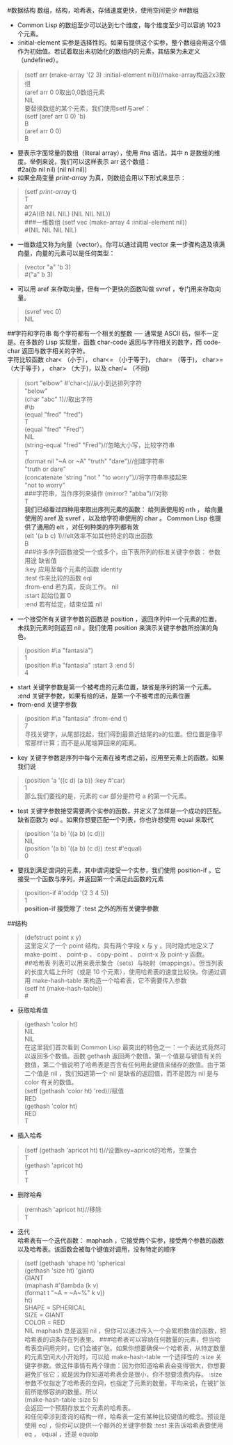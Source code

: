 #数据结构
数组，结构，哈希表，存储速度更快，使用空间更少
##数组
- Common Lisp 的数组至少可以达到七个维度，每个维度至少可以容纳 1023 个元素。  
- :initial-element 实参是选择性的。如果有提供这个实参，整个数组会用这个值作为初始值。若试着取出未初始化的数组内的元素，其结果为未定义（undefined）。
>(setf arr (make-array '(2 3) :initial-element nil))//make-array构造2x3数组  
>(aref arr 0 0取出0,0数组元素  
NIL  
要替换数组的某个元素，我们使用setf与aref：  
>(setf (aref arr 0 0) 'b)  
B  
>(aref arr 0 0)  
B  
- 要表示字面常量的数组（literal array），使用 #na 语法，其中 n 是数组的维度。举例来说，我们可以这样表示 arr 这个数组：  
\#2a((b nil nil) (nil nil nil))  
- 如果全局变量 *print-array* 为真，则数组会用以下形式来显示：
>(setf *print-array* t)  
T  
>arr  
\#2A((B NIL NIL) (NIL NIL NIL))  
###一维数组
>(setf vec (make-array 4 :initial-element nil))  
\#(NIL NIL NIL NIL)  
- 一维数组又称为向量（vector）。你可以通过调用 vector 来一步骤构造及填满向量，向量的元素可以是任何类型：  
>(vector "a" 'b 3)  
\#("a" b 3)  
- 可以用 aref 来存取向量，但有一个更快的函数叫做 svref ，专门用来存取向量。  
>(svref vec 0)  
NIL  

##字符和字符串
每个字符都有一个相关的整数 ── 通常是 ASCII 码，但不一定是。在多数的 Lisp 实现里，函数 char-code 返回与字符相关的数字，而 code-char 返回与数字相关的字符。  
字符比较函数 char< （小于）， char<= （小于等于)， char= （等于)， char>= （大于等于) ， char> （大于)，以及 char/= （不同)  
>(sort "elbow" #'char<)//从小到达排列字符  
"below"  
>(char "abc" 1)//取出字符  
\#\\b  
>(equal "fred" "fred")  
T  
>(equal "fred" "Fred")  
NIL  
>(string-equal "fred" "Fred")//忽略大小写，比较字符串  
T  
>(format nil "~A or ~A" "truth" "dare")//创建字符串  
"truth or dare"  
>(concatenate 'string "not " "to worry")//将字符串串接起来  
"not to worry"  
###字符串，当作序列来操作
>(mirror? "abba")//对称  
T  
**我们已经看过四种用来取出序列元素的函数： 给列表使用的 nth ， 给向量使用的 aref 及 svref ，以及给字符串使用的 char 。 Common Lisp 也提供了通用的 elt ，对任何种类的序列都有效**  
>(elt '(a b c) 1)//elt效率不如其他特定的取出函数  
B  
###许多序列函数接受一个或多个，由下表所列的标准关键字参数：
参数      用途                    缺省值  
:key      应用至每个元素的函数    identity  
:test     作来比较的函数          eql  
:from-end 若为真，反向工作。      nil  
:start    起始位置                0  
:end      若有给定，结束位置      nil  
- 一个接受所有关键字参数的函数是 position ，返回序列中一个元素的位置，未找到元素时则返回 nil 。我们使用 position 来演示关键字参数所扮演的角色。  
>(position #\a "fantasia")  
1  
>(position #\a "fantasia" :start 3 :end 5)  
4  
- start 关键字参数是第一个被考虑的元素位置，缺省是序列的第一个元素。 :end 关键字参数，如果有给的话，是第一个不被考虑的元素位置  
- from-end 关键字参数  
>(position #\a "fantasia" :from-end t)  
7  
寻找关键字，从尾部找起，我们得到最靠近结尾的a的位置。但位置是像平常那样计算；而不是从尾端算回来的距离。  
- key 关键字参数是序列中每个元素在被考虑之前，应用至元素上的函数。如果我们说  
>(position 'a '((c d) (a b)) :key #'car)  
1  
那么我们要找的是，元素的 car 部分是符号 a 的第一个元素。  
- test 关键字参数接受需要两个实参的函数，并定义了怎样是一个成功的匹配。缺省函数为 eql 。如果你想要匹配一个列表，你也许想使用 equal 来取代  
>(position '(a b) '((a b) (c d)))  
NIL  
>(position '(a b) '((a b) (c d)) :test #'equal)  
0  
- 要找到满足谓词的元素，其中谓词接受一个实参，我们使用 position-if 。它接受一个函数与序列，并返回第一个满足此函数的元素  
>(position-if #'oddp '(2 3 4 5))  
1  
**position-if 接受除了 :test 之外的所有关键字参数**

##结构
>(defstruct point x y)  
这里定义了一个 point 结构，具有两个字段 x 与 y 。同时隐式地定义了 make-point 、 point-p 、 copy-point 、 point-x 及 point-y 函数。  
##哈希表
列表可以用来表示集合（sets）与映射（mappings）。但当列表的长度大幅上升时（或是 10 个元素），使用哈希表的速度比较快。你通过调用 make-hash-table 来构造一个哈希表，它不需要传入参数  
>(setf ht (make-hash-table))  
\#<Hash-Table BF0A96>  
- 获取哈希值  
>(gethash 'color ht)  
NIL  
NIL  
在这里我们首次看到 Common Lisp 最突出的特色之一：一个表达式竟然可以返回多个数值。函数 gethash 返回两个数值。第一个值是与键值有关的数值，第二个值说明了哈希表是否含有任何用此键值来储存的数值。由于第二个值是 nil ，我们知道第一个 nil 是缺省的返回值，而不是因为 nil 是与 color 有关的数值。  
>(setf (gethash 'color ht) 'red)//赋值  
RED  
>(gethash 'color ht)  
RED  
T  
- 插入哈希  
>(setf (gethash 'apricot ht) t)//设置key=apricot的哈希，空集合  
T  
>(gethash 'apricot ht)  
T  
T  
- 删除哈希  
>(remhash 'apricot ht)//移除  
T  
- 迭代  
哈希表有一个迭代函数： maphash ，它接受两个实参，接受两个参数的函数以及哈希表。该函数会被每个键值对调用，没有特定的顺序  
>(setf (gethash 'shape ht) 'spherical  
        (gethash 'size ht) 'giant)  
GIANT  
>(maphash #'(lambda (k v)  
               (format t "~A = ~A~%" k v))  
           ht)  
SHAPE = SPHERICAL  
SIZE = GIANT  
COLOR = RED  
NIL 
maphash 总是返回 nil ，但你可以通过传入一个会累积数值的函数，把哈希表的词条存在列表里。
###哈希表可以容纳任何数量的元素，但当哈希表空间用完时，它们会被扩张。如果你想要确保一个哈希表，从特定数量的元素空间大小开始时，可以给 make-hash-table 一个选择性的 :size 关键字参数。做这件事情有两个理由：因为你知道哈希表会变得很大，你想要避免扩张它；或是因为你知道哈希表会是很小，你不想要浪费内存。 :size 参数不仅指定了哈希表的空间，也指定了元素的数量。平均来说，在被扩张前所能够容纳的数量。所以  
(make-hash-table :size 5)  
会返回一个预期存放五个元素的哈希表。  
和任何牵涉到查询的结构一样，哈希表一定有某种比较键值的概念。预设是使用 eql ，但你可以提供一个额外的关键字参数 :test 来告诉哈希表要使用 eq ， equal ，还是 equalp  
